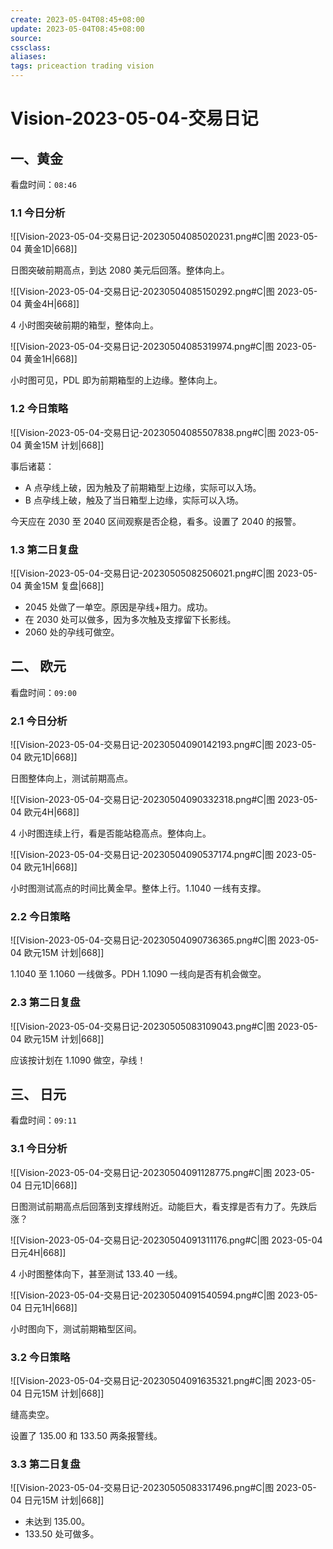 ```yaml
---
create: 2023-05-04T08:45+08:00
update: 2023-05-04T08:45+08:00
source:
cssclass:
aliases:
tags: priceaction trading vision
---
```


# Vision-2023-05-04-交易日记

## 一、黄金

看盘时间：`08:46`

### 1.1 今日分析

![[Vision-2023-05-04-交易日记-20230504085020231.png#C|图 2023-05-04 黄金1D|668]]

日图突破前期高点，到达 2080 美元后回落。整体向上。

![[Vision-2023-05-04-交易日记-20230504085150292.png#C|图 2023-05-04 黄金4H|668]]

4 小时图突破前期的箱型，整体向上。

![[Vision-2023-05-04-交易日记-20230504085319974.png#C|图 2023-05-04 黄金1H|668]]

小时图可见，PDL 即为前期箱型的上边缘。整体向上。

### 1.2 今日策略

![[Vision-2023-05-04-交易日记-20230504085507838.png#C|图 2023-05-04 黄金15M 计划|668]]

事后诸葛：

- A 点孕线上破，因为触及了前期箱型上边缘，实际可以入场。
- B 点孕线上破，触及了当日箱型上边缘，实际可以入场。

今天应在 2030 至 2040 区间观察是否企稳，看多。设置了 2040 的报警。

### 1.3 第二日复盘

![[Vision-2023-05-04-交易日记-20230505082506021.png#C|图 2023-05-04 黄金15M 复盘|668]]

- 2045 处做了一单空。原因是孕线+阻力。成功。
- 在 2030 处可以做多，因为多次触及支撑留下长影线。
- 2060 处的孕线可做空。

## 二、 欧元

看盘时间：`09:00`

### 2.1 今日分析

![[Vision-2023-05-04-交易日记-20230504090142193.png#C|图 2023-05-04 欧元1D|668]]

日图整体向上，测试前期高点。

![[Vision-2023-05-04-交易日记-20230504090332318.png#C|图 2023-05-04 欧元4H|668]]

4 小时图连续上行，看是否能站稳高点。整体向上。

![[Vision-2023-05-04-交易日记-20230504090537174.png#C|图 2023-05-04 欧元1H|668]]

小时图测试高点的时间比黄金早。整体上行。1.1040 一线有支撑。

### 2.2 今日策略

![[Vision-2023-05-04-交易日记-20230504090736365.png#C|图 2023-05-04 欧元15M 计划|668]]

1.1040 至 1.1060 一线做多。PDH 1.1090 一线向是否有机会做空。

### 2.3 第二日复盘

![[Vision-2023-05-04-交易日记-20230505083109043.png#C|图 2023-05-04 欧元15M 计划|668]]

应该按计划在 1.1090 做空，孕线！

## 三、 日元

看盘时间：`09:11`

### 3.1 今日分析

![[Vision-2023-05-04-交易日记-20230504091128775.png#C|图 2023-05-04 日元1D|668]]

日图测试前期高点后回落到支撑线附近。动能巨大，看支撑是否有力了。先跌后涨？

![[Vision-2023-05-04-交易日记-20230504091311176.png#C|图 2023-05-04 日元4H|668]]

4 小时图整体向下，甚至测试 133.40 一线。

![[Vision-2023-05-04-交易日记-20230504091540594.png#C|图 2023-05-04 日元1H|668]]

小时图向下，测试前期箱型区间。

### 3.2 今日策略

![[Vision-2023-05-04-交易日记-20230504091635321.png#C|图 2023-05-04 日元15M 计划|668]]

缝高卖空。

设置了 135.00 和 133.50 两条报警线。

### 3.3 第二日复盘

![[Vision-2023-05-04-交易日记-20230505083317496.png#C|图 2023-05-04 日元15M 计划|668]]

- 未达到 135.00。
- 133.50 处可做多。
